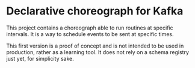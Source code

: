 # Declarative choreograph for Kafka
This project contains a choreograph able to run routines at specific intervals. It is a way to
schedule events to be sent at specific times.

This first version is a proof of concept and is not intended to be used in production, rather as
a learning tool. It does not rely on a schema registry just yet, for simplicity sake.